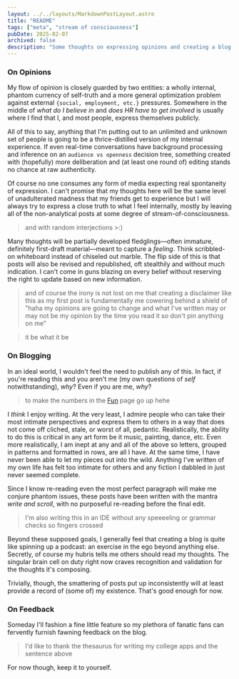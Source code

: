 ```yaml
---
layout: ../../layouts/MarkdownPostLayout.astro
title: "README"
tags: ["meta", "stream of consciousness"]
pubDate: 2025-02-07
archived: false
description: "Some thoughts on expressing opinions and creating a blog. Mostly written during a fever dream on a redeye from London to New York"
---
```


### On Opinions

My flow of opinion is closely guarded by two entities: a wholly internal, phantom currency of self-truth and a more general optimization problem against external `{social, employment, etc.}` pressures. Somewhere in the middle of *what do I believe in* and *does HR have to get involved* is usually where I find that I, and most people, express themselves publicly. 

All of this to say, anything that I'm putting out to an unlimited and unknown set of people is going to be a thrice-distilled version of my internal experience. If even real-time conversations have background processing and inference on an `audience vs openness` decision tree, something created with (hopefully) more deliberation and (at least one round of) editing stands no chance at raw authenticity. 

Of course no one consumes any form of media expecting real spontaneity of expression. I can't promise that my thoughts here will be the same level of unadulterated madness that my friends get to experience but I will always try to express a close truth to what I feel internally, mostly by leaving all of the non-analytical posts at some degree of stream-of-consciousness. 

> and with random interjections >:) 

Many thoughts will be partially developed fledglings—often immature, definitely first-draft material—meant to capture a *feeling*. Think scribbled-on whiteboard instead of chiseled out marble. The flip side of this is that posts will also be revised and republished, oft stealthily and without much indication. I can't come in guns blazing on every belief without reserving the right to update based on new information. 

> and of course the irony is not lost on me that creating a disclaimer like this as my first post is fundamentally me cowering behind a shield of "haha my opinions are going to change and what I've written may or may not be my opinion by the time you read it so don't pin anything on me"

> it be what it be

### On Blogging

In an ideal world, I wouldn't feel the need to publish any of this. In fact, if you're reading this and you aren't me (my own questions of *self* notwithstanding), *why*? Even if you are me, *why*?

> to make the numbers in the <a href="/fun" target="_blank" rel="noopener noreferrer">Fun</a> page go up hehe

I *think* I enjoy writing. At the very least, I admire people who can take their most intimate perspectives and express them to others in a way that does not come off cliched, stale, or worst of all, pedantic. Realistically, the ability to do this is critical in any art form be it music, painting, dance, etc. Even more realistically, I am inept at any and all of the above so letters, grouped in patterns and formatted in rows, are all I have. At the same time, I have never been able to let my pieces out into the wild. Anything I've written of my own life has felt too intimate for others and any fiction I dabbled in just never seemed complete. 

Since I know re-reading even the most perfect paragraph will make me conjure phantom issues, these posts have been written with the mantra *write and scroll*, with no purposeful re-reading before the final edit. 

> I'm also writing this in an IDE without any speeeeling or grammar checks so fingers crossed

Beyond these supposed goals, I generally feel that creating a blog is quite like spinning up a podcast: an exercise in the ego beyond anything else. Secretly, of course my hubris tells me others should read my thoughts. The singular brain cell on duty right now craves recognition and validation for the thoughts it's composing. 

Trivially, though, the smattering of posts put up inconsistently will at least provide a record of (some of) my existence. That's good enough for now.

### On Feedback

Someday I'll fashion a fine little feature so my plethora of fanatic fans can fervently furnish fawning feedback on the blog. 

> I'd like to thank the thesaurus for writing my college apps and the sentence above

For now though, keep it to yourself. 